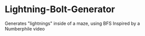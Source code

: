 # Lightning-Bolt-Generator
Generates "lightnings" inside of a maze, using BFS
Inspired by a Numberphile video
